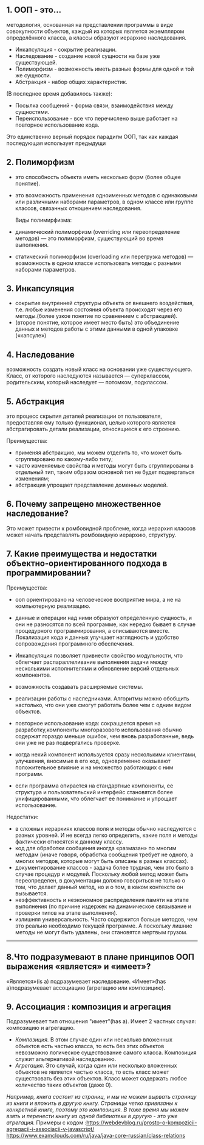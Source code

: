 ## 1. ООП - это...
методология, основанная на представлении программы в виде совокупности объектов, каждый из которых является экземпляром определённого класса, а классы образуют иерархию наследования.

- Инкапсуляция - сокрытие реализации.
- Наследование - создание новой сущности на базе уже существующей.
- Полиморфизм - возможность иметь разные формы для одной и той же сущности.
- Абстракция - набор общих характеристик.

(В последнее время добавилось также):

- Посылка сообщений - форма связи, взаимодействия между сущностями.
- Переиспользование - все что перечислено выше работает на повторное использование кода.

Это единственно верный порядок парадигм ООП, так как каждая последующая использует предыдущи
 ## 2. Полиморфизм
- это способность объекта иметь несколько форм (более общее понятие).
- это возможность применения одноименных методов с одинаковыми или различными наборами параметров, в одном классе или группе классов, связанных  отношением наследования. 

    Виды полимирфизма:
- динамический полиморфизм (overriding или переопределение методов) — это полиморфизм, существующий во время выполнения. 
- статический полиморфизм (overloading или перегрузка методов) — возможность в одном классе использовать методы с разными наборами параметров.
## 3. Инкапсуляция 
- сокрытие внутренней структуры объекта от внешнего воздействия, т.е. любые изменения состояния объекта происходят через его методы.(более узкое понятие по сравнением с абстракцией).
- (второе понятие, которое имеет место быть) это объединение данных и методов работы с этими данными в одной упаковке («капсуле») 
## 4. Наследование 
возможность создать новый класс на основании уже существующего. Класс, от которого наследуются называется — суперклассом, родительским, который наследует — потомком, подклассом.
## 5. Абстракция 
это процесс скрытия деталей реализации от пользователя, предоставляя ему только функционал, целью которого является абстрагировать детали реализации, относящиеся к его строению.

Преимущества: 
- применяя абстракцию, мы можем отделить то, что может быть сгруппировано по какому-либо типу;
- часто изменяемые свойства и методы могут быть сгруппированы в отдельный тип, таким образом основной тип не будет подвергаться изменениям; 
- абстракция упрощает представление доменных моделей.
## 6. Почему запрещено множественное наследование?
Это может привести к ромбовидной проблеме, когда иерархия классов может начать представлять ромбовидную иерархию, структуру. 

## 7. Какие преимущества и недостатки объектно-ориентированного подхода в программировании?
Преимущества:

- ооп ориентировано на человеческое восприятие мира, а не на компьютерную реализацию.

- данные и операции над ними образуют определенную сущность, и они не разносятся по всей программе, как нередко бывает в случае процедурного программирования, а описываются вместе. Локализация кода и данных улучшает наглядность и удобство сопровождения программного обеспечения.
- Инкапсуляция позволяет привнести свойство модульности, что облегчает распараллеливание выполнения задачи между несколькими исполнителями и обновление версий отдельных компонентов.
- возможность создавать расширяемые системы.
- реализации работы с наследниками. Алгоритмы можно обобщить настолько, что они уже смогут работать более чем с одним видом объектов.
- повторное использование кода: сокращается время на разработку,компоненты многоразового использования обычно содержат гораздо меньше ошибок, чем вновь разработанные, ведь они уже не раз подвергались проверке.
- когда некий компонент используется сразу несколькими клиентами, улучшения, вносимые в его код, одновременно оказывают положительное влияние и на множество работающих с ним программ.
- если программа опирается на стандартные компоненты, ее структура и пользовательский интерфейс становятся более унифицированными, что облегчает ее понимание и упрощает использование.

Недостатки:
- в сложных иерархиях классов поля и методы обычно наследуются с разных уровней. И не всегда легко определить, какие поля и методы фактически относятся к данному классу.
- код для обработки сообщения иногда «размазан» по многим методам (иначе говоря, обработка сообщения требует не одного, а многих методов, которые могут быть описаны в разных классах).
- документирование классов - задача более трудная, чем это было в случае процедур и модулей. Поскольку любой метод может быть переопределен, в документации должно говориться не только о том, что делает данный метод, но и о том, в каком контексте он вызывается.
- неэффективность и неэкономное распределения памяти на этапе выполнения (по причине издержек на динамическое связывание и проверки типов на этапе выполнения).
- излишняя универсальность. Часто содержится больше методов, чем это реально необходимо текущей программе. А поскольку лишние методы не могут быть удалены, они становятся мертвым грузом.
_________________________________________________
## 8.Что подразумевают в плане принципов ООП выражения «является» и «имеет»?
«Является»(is a) подразумевает наследование. «Имеет»(has a)подразумевает ассоциацию (агрегацию или композицию).
## 9. Ассоциация : композиция и агрегация
Подразумевает тип отношения "имеет"(has a). Имеет 2 частных случая: композицию и агрегацию. 
- _Композиция._
В этом случае один или несколько вложенных объектов есть частью класса, то есть без этих объектов невозможно логическое существование самого класса.
Композиция служит альтернативой наследованию.
- _Агрегация_. 
Это случай, когда один или несколько вложенных объектов не является частью класса, то есть класс может существовать без этих объектов. Класс может содержать любое количество таких объектов (даже 0).

_Например, книга состоит из страниц, и мы не можем вырвать страницу из книги и вложить в другую книгу. Страницы четко привязаны к конкретной книге, поэтому это композиция. В тоже время мы можем взять и перенести книгу из одной библиотеки в другую - это уже агрегация._
Примеры с кодом :https://webdevblog.ru/prosto-o-kompozicii-agregacii-i-associacii-v-javascript/
https://www.examclouds.com/ru/java/java-core-russian/class-relations
